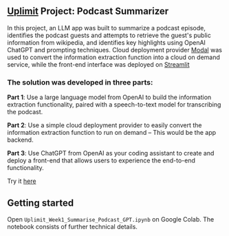 ## [Uplimit](https://uplimit.com/course/building-ai-products-with-openai) Project: Podcast Summarizer

In this project, an LLM app was built to summarize a podcast episode, identifies the podcast guests and attempts to retrieve the guest's public information from wikipedia, and identifies key highlights using OpenAI ChatGPT and prompting techniques. Cloud deployment provider [Modal](https://modal.com/) was used to convert the information extraction function into a cloud on demand service, while the front-end interface was deployed on [Streamlit](https://streamlit.io/)

### The solution was developed in three parts: ###

**Part 1**: Use a large language model from OpenAI to build the information extraction functionality, paired with a speech-to-text model for transcribing the podcast.

**Part 2**: Use a simple cloud deployment provider to easily convert the information extraction function to run on demand – This would be the app backend.

**Part 3**: Use ChatGPT from OpenAI as your coding assistant to create and deploy a front-end that allows users to experience the end-to-end functionality.

Try it [here](https://uplimit-project-podcast-frontend.streamlit.app/)

## Getting started
Open `Uplimit_Week1_Summarise_Podcast_GPT.ipynb` on Google Colab. The notebook consists of further technical details.


